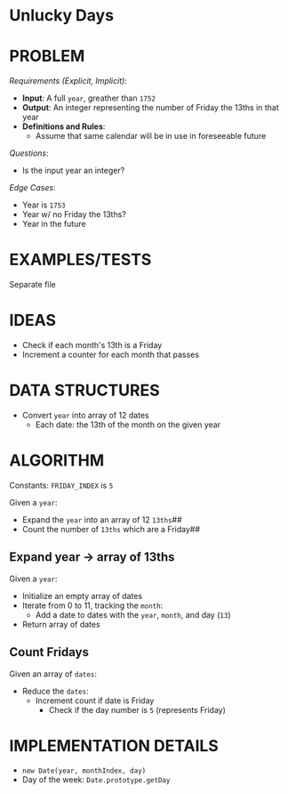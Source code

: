 # Unlucky Days

# PROBLEM

_Requirements (Explicit, Implicit)_:

- **Input**: A full `year`, greather than `1752`
- **Output**: An integer representing the number of Friday the 13ths in that year
- **Definitions and Rules**:
  - Assume that same calendar will be in use in foreseeable future

_Questions_:

- Is the input year an integer?

_Edge Cases_:

- Year is `1753`
- Year w/ no Friday the 13ths?
- Year in the future

# EXAMPLES/TESTS

Separate file

# IDEAS

- Check if each month's 13th is a Friday
- Increment a counter for each month that passes

# DATA STRUCTURES

- Convert `year` into array of 12 dates
  - Each date: the 13th of the month on the given year

# ALGORITHM

Constants: `FRIDAY_INDEX` is `5`

Given a `year`:

- Expand the `year` into an array of 12 `13ths`##
- Count the number of `13ths` which are a Friday##

## Expand year -> array of 13ths

Given a `year`:

- Initialize an empty array of dates
- Iterate from 0 to 11, tracking the `month`:
  - Add a date to dates with the `year`, `month`, and day (`13`)
- Return array of dates

## Count Fridays

Given an array of `dates`:

- Reduce the `dates`:
  - Increment count if date is Friday
    - Check if the day number is `5` (represents Friday)

# IMPLEMENTATION DETAILS

- `new Date(year, monthIndex, day)`
- Day of the week: `Date.prototype.getDay`
